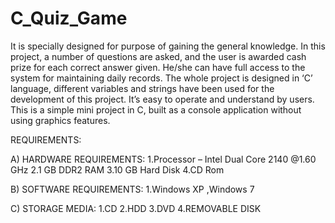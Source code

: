 # C_Quiz_Game

It is specially designed for purpose of gaining the general knowledge.  In this project, a number of questions are asked, and the user is awarded cash prize for each correct answer given. He/she can have full access to the system for maintaining daily records. The whole project is designed in ‘C’ language, different variables and strings have been used for the development of this project. It’s easy to operate and understand by users. This is a simple mini project in C, built as a console application without using graphics features.

REQUIREMENTS:

A) HARDWARE REQUIREMENTS: 
1.Processor – Intel Dual Core 2140 @1.60 GHz 
2.1 GB DDR2 RAM 
3.10 GB Hard Disk
4.CD Rom 


B) SOFTWARE REQUIREMENTS: 
1.Windows XP ,Windows 7


C) STORAGE MEDIA: 
1.CD 
2.HDD 
3.DVD 
4.REMOVABLE DISK 



